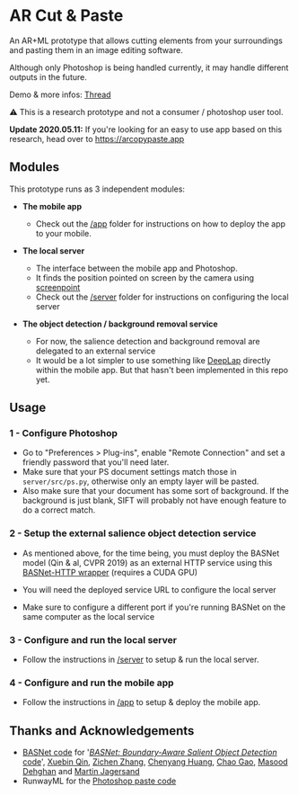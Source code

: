 # AR Cut & Paste

An AR+ML prototype that allows cutting elements from your surroundings and pasting them in an image editing software.

Although only Photoshop is being handled currently, it may handle different outputs in the future.

Demo & more infos: [Thread](https://twitter.com/cyrildiagne/status/1256916982764646402)

⚠️ This is a research prototype and not a consumer / photoshop user tool.

**Update 2020.05.11:** If you're looking for an easy to use app based on this research, head over to https://arcopypaste.app

## Modules

This prototype runs as 3 independent modules:

- **The mobile app**

  - Check out the [/app](/app) folder for instructions on how to deploy the app to your mobile.

- **The local server**

  - The interface between the mobile app and Photoshop.
  - It finds the position pointed on screen by the camera using [screenpoint](https://github.com/cyrildiagne/screenpoint)
  - Check out the [/server](/server) folder for instructions on configuring the local server

- **The object detection / background removal service**

  - For now, the salience detection and background removal are delegated to an external service
  - It would be a lot simpler to use something like [DeepLap](https://github.com/shaqian/tflite-react-native) directly within the mobile app. But that hasn't been implemented in this repo yet.

## Usage

### 1 - Configure Photoshop

- Go to "Preferences > Plug-ins", enable "Remote Connection" and set a friendly password that you'll need later.
- Make sure that your PS document settings match those in ```server/src/ps.py```, otherwise only an empty layer will be pasted.
- Also make sure that your document has some sort of background. If the background is just blank, SIFT will probably not have enough feature to do a correct match.

<!--
### 2) Setup the local server

```
bash
Shell
virtualenv venv
source venv/bin/activate
pip install -r requirements.txt
``` -->

### 2 - Setup the external salience object detection service

- As mentioned above, for the time being, you must deploy the
BASNet model (Qin & al, CVPR 2019) as an external HTTP service using this [BASNet-HTTP wrapper](https://github.com/cyrildiagne/basnet-http) (requires a CUDA GPU)

- You will need the deployed service URL to configure the local server

- Make sure to configure a different port if you're running BASNet on the same computer as the local service

### 3 - Configure and run the local server

- Follow the instructions in [/server](/server) to setup & run the local server.

### 4 - Configure and run the mobile app

- Follow the instructions in [/app](/app) to setup & deploy the mobile app.

## Thanks and Acknowledgements

- [BASNet code](https://github.com/NathanUA/BASNet) for '[*BASNet: Boundary-Aware Salient Object Detection*](http://openaccess.thecvf.com/content_CVPR_2019/html/Qin_BASNet_Boundary-Aware_Salient_Object_Detection_CVPR_2019_paper.html) [code](https://github.com/NathanUA/BASNet)', [Xuebin Qin](https://webdocs.cs.ualberta.ca/~xuebin/), [Zichen Zhang](https://webdocs.cs.ualberta.ca/~zichen2/), [Chenyang Huang](https://chenyangh.com/), [Chao Gao](https://cgao3.github.io/), [Masood Dehghan](https://sites.google.com/view/masoodd) and [Martin Jagersand](https://webdocs.cs.ualberta.ca/~jag/)
- RunwayML for the [Photoshop paste code](https://github.com/runwayml/RunwayML-for-Photoshop/blob/master/host/index.jsx)
